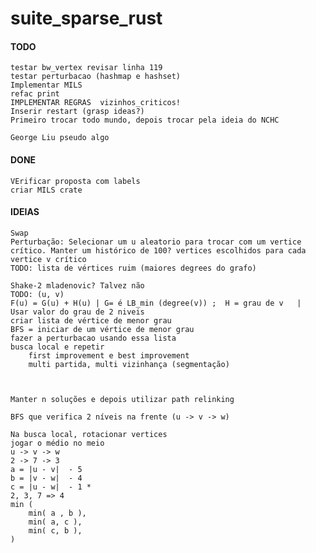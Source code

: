 # suite_sparse_rust


#### TODO
    testar bw_vertex revisar linha 119
    testar perturbacao (hashmap e hashset)
    Implementar MILS
    refac print
    IMPLEMENTAR REGRAS  vizinhos_criticos!
    Inserir restart (grasp ideas?)
    Primeiro trocar todo mundo, depois trocar pela ideia do NCHC

    George Liu pseudo algo

#### DONE
    VErificar proposta com labels
    criar MILS crate

#### IDEIAS
    Swap
    Perturbação: Selecionar um u aleatorio para trocar com um vertice crítico. Manter um histórico de 100? vertices escolhidos para cada vertice v crítico
    TODO: lista de vértices ruim (maiores degrees do grafo)

    Shake-2 mladenovic? Talvez não
    TODO: (u, v)
    F(u) = G(u) + H(u) | G= é LB_min (degree(v)) ;  H = grau de v   |  Usar valor do grau de 2 niveis
    criar lista de vértice de menor grau 
    BFS = iniciar de um vértice de menor grau
    fazer a perturbacao usando essa lista
    busca local e repetir
        first improvement e best improvement
        multi partida, multi vizinhança (segmentação)
        


    Manter n soluções e depois utilizar path relinking

    BFS que verifica 2 níveis na frente (u -> v -> w)

    Na busca local, rotacionar vertices
    jogar o médio no meio
    u -> v -> w
    2 -> 7 -> 3
    a = |u - v|  - 5
    b = |v - w|  - 4
    c = |u - w|  - 1 *
    2, 3, 7 => 4
    min (
        min( a , b ),
        min( a, c ),
        min( c, b ),
    )
